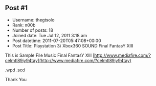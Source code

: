 ## Post #1
- Username: thegtsolo
- Rank: n00b
- Number of posts: 18
- Joined date: Tue Jul 12, 2011 3:18 am
- Post datetime: 2011-07-20T05:47:08+00:00
- Post Title: Playstation 3/ Xbox360 SOUND  Final FantasY XIII

This is Sample File Music
Final FantasY XIII 
[http://www.mediafire.com/?celmtl89iy94tay](http://www.mediafire.com/?celmtl89iy94tay)

.wpd .scd


Thank You
